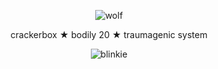 <p align="center">
  <img src="https://i.imgur.com/dMPxPWd.png" alt="wolf"/>
</p>
<p align="center">
crackerbox ★ bodily 20 ★ traumagenic system
</p>
<p align="center">
<img src="https://github.com/user-attachments/assets/55979f08-f48a-4e68-95e1-f531b3600ba8" alt="blinkie"/>
</p>

